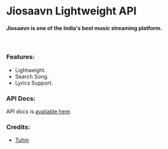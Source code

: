 <h1>
Jiosaavn Lightweight API
</h1>
<h4>
Jiosaavn is one of the India's best music streaming platform.
</h4>
<br>

### Features:

- Lightweight.
- Search Song.
- Lyrics Support.

### API Docs:

API docs is [available here](https://api.radiobollyfm.im/docs).

### Credits:

- [Tuhin](https://github.com/tuhinpal/ "Tuhin")

<br>
